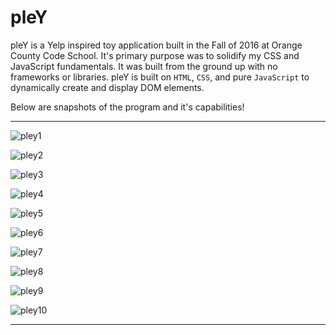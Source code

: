 # pleY

pleY is a Yelp inspired toy application built in the Fall of 2016 at Orange County Code School. It's primary purpose was to solidify my CSS and JavaScript fundamentals. It was built from the ground up with no frameworks or libraries. pleY is built on `HTML`, `CSS`, and pure `JavaScript` to dynamically create and display DOM elements. 

Below are snapshots of the program and it's capabilities!

___

![pley1](https://cloud.githubusercontent.com/assets/14193267/20982338/ed652b34-bc6c-11e6-9286-198eb935f5c8.png)

![pley2](https://cloud.githubusercontent.com/assets/14193267/20982965/8ef4c8b8-bc6f-11e6-849e-0802fcdbb69d.png)

![pley3](https://cloud.githubusercontent.com/assets/14193267/20982972/9c35ed68-bc6f-11e6-9362-93e27090756e.png)

![pley4](https://cloud.githubusercontent.com/assets/14193267/20983016/bdad9662-bc6f-11e6-91a7-0430218f9a15.png)

![pley5](https://cloud.githubusercontent.com/assets/14193267/20983028/c862ab9c-bc6f-11e6-86e1-d4f13ad51b53.png)

![pley6](https://cloud.githubusercontent.com/assets/14193267/20983030/cbaa1056-bc6f-11e6-96f1-b572cc30c484.png)

![pley7](https://cloud.githubusercontent.com/assets/14193267/20983035/cec66294-bc6f-11e6-942a-480d8840710b.png)

![pley8](https://cloud.githubusercontent.com/assets/14193267/20983041/d234b570-bc6f-11e6-9463-71ba126cc487.png)

![pley9](https://cloud.githubusercontent.com/assets/14193267/20983043/d500bad8-bc6f-11e6-9ed7-8a5f0f4ff0ff.png)

![pley10](https://cloud.githubusercontent.com/assets/14193267/20983045/d815063e-bc6f-11e6-942a-4284246d0995.png)

___
